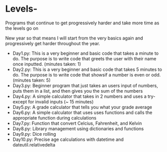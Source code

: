 # Levels-
Programs that continue to get progressively harder and take more time as the levels go on

New year so that means I will start from the very basics again and progressively get harder throughout the year. 

-  Day1.py: This is a very beginner and basic code that takes a minute to do. The purpose is to write code that greets the user with their name once inputted. (minutes taken: 1) <br />
-  Day2.py: This is a very beginner and basic code that takes 5 minutes to do. The purpose is to write code that showsif a number is even or odd. (minutes taken: 5) <br />
- Day3.py: Beginner program that just takes an users input of numbers, puts them in a list, and then gives you the sum of the numbers <br />
- Day4.py: A simple calculator that takes in 2 numbers and uses a try-except for invalid inputs (~ 15 minutes) <br />
- Day5.py: A grade calculator that tells you what your grade average <br />
- Day6.py: A simple calculator that uses uses functions and calls the appropriate function during calculations <br />
- Day7.py: Function that convert Celcius, Fahrenheit, and Kelvin
- Day8.py: Library management using dictionaries and functions
- Day9.py: Dice rolling
- Day10.py: Precise age calculations with datetime and dateutil.relativedelta


